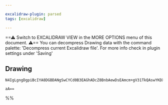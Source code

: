 ```yaml
---

excalidraw-plugin: parsed
tags: [excalidraw]

---
```

==⚠  Switch to EXCALIDRAW VIEW in the MORE OPTIONS menu of this document. ⚠== You can decompress Drawing data with the command palette: 'Decompress current Excalidraw file'. For more info check in plugin settings under 'Saving'


## Drawing
```compressed-json
N4IgLgngDgpiBcIYA8DGBDANgSwCYCd0B3EAGhADcZ8BnbAewDsEAmcm+gV31TkQAswYKDXgB6MQHNsYfpwBGAOlT0AtmIBeNCtlQbs6RmPry6uA4wC0KDDgLFLUTJ2lH8MTDHQ0YNMWHRJMRZFAEYAVkUAZjIkT1UYRjAaBABtAF1ydCgoAGUAsD5QWRgEhBBcdHwAa1jJfDxc7A0+Rk5MTHIdGCIAIXRUavquRlwAYXpMenxygGIAM0WlkABfF

aA==
```
%%